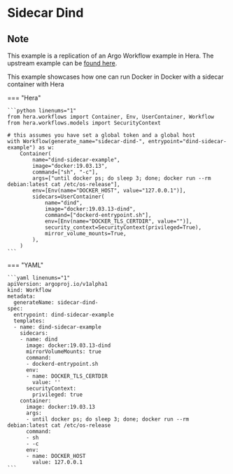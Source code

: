 # Sidecar Dind

## Note

This example is a replication of an Argo Workflow example in Hera.
The upstream example can be [found here](https://github.com/argoproj/argo-workflows/blob/main/examples/sidecar-dind.yaml).

This example showcases how one can run Docker in Docker with a sidecar container with Hera


=== "Hera"

    ```python linenums="1"
    from hera.workflows import Container, Env, UserContainer, Workflow
    from hera.workflows.models import SecurityContext

    # this assumes you have set a global token and a global host
    with Workflow(generate_name="sidecar-dind-", entrypoint="dind-sidecar-example") as w:
        Container(
            name="dind-sidecar-example",
            image="docker:19.03.13",
            command=["sh", "-c"],
            args=["until docker ps; do sleep 3; done; docker run --rm debian:latest cat /etc/os-release"],
            env=[Env(name="DOCKER_HOST", value="127.0.0.1")],
            sidecars=UserContainer(
                name="dind",
                image="docker:19.03.13-dind",
                command=["dockerd-entrypoint.sh"],
                env=[Env(name="DOCKER_TLS_CERTDIR", value="")],
                security_context=SecurityContext(privileged=True),
                mirror_volume_mounts=True,
            ),
        )
    ```

=== "YAML"

    ```yaml linenums="1"
    apiVersion: argoproj.io/v1alpha1
    kind: Workflow
    metadata:
      generateName: sidecar-dind-
    spec:
      entrypoint: dind-sidecar-example
      templates:
      - name: dind-sidecar-example
        sidecars:
        - name: dind
          image: docker:19.03.13-dind
          mirrorVolumeMounts: true
          command:
          - dockerd-entrypoint.sh
          env:
          - name: DOCKER_TLS_CERTDIR
            value: ''
          securityContext:
            privileged: true
        container:
          image: docker:19.03.13
          args:
          - until docker ps; do sleep 3; done; docker run --rm debian:latest cat /etc/os-release
          command:
          - sh
          - -c
          env:
          - name: DOCKER_HOST
            value: 127.0.0.1
    ```

